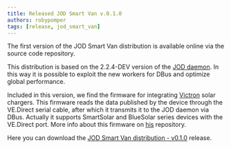 ```yaml
---
title: Released JOD Smart Van v.0.1.0
authors: robypomper
tags: [release, jod_smart_van]
---
```


The first version of the JOD Smart Van distribution is available online via the
source code repository.

This distribution is based on the 2.2.4-DEV version of the [JOD daemon](https://github.com/johnosproject/com.robypomper.josp.jod).
In this way it is possible to exploit the new workers for DBus and optimize
global performance.

Included in this version, we find the firmware for integrating [Victron](https://www.victronenergy.com/)
solar chargers. This firmware reads the data published by the device through the
VE.Direct serial cable, after which it transmits it to the JOD daemon via DBus.
Actually it supports SmartSolar and BlueSolar series devices with the VE.Direct
port. More info about this firmware on [his](https://github.com/Smart-Van-2-0/com.robypomper.smartvan.fw.victron/)
repository.

Here you can download the
[JOD Smart Van distribution - v0.1.0](https://github.com/Smart-Van-2-0/com.robypomper.smartvan.jod_smart_van/releases/tag/0.1.0)
release.
